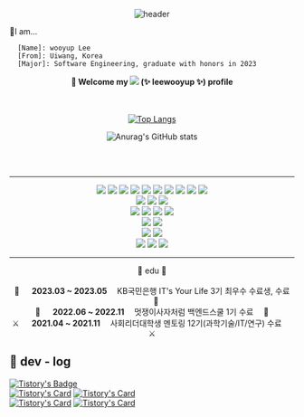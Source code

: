 <div align="center">

![header](https://capsule-render.vercel.app/api?type=transparent&color=3a4a51&height=150&section=header&text=wooyup%20Lee&fontColor=496659&fontSize=40&desc=The%201st%20developer%20on%20campus&animation=twinkling&fontAlignY=40)
</div>

💬I am...

```
  [Name]: wooyup Lee
  [From]: Uiwang, Korea
  [Major]: Software Engineering, graduate with honors in 2023
```

<div align="center">
  <B>🦁 Welcome my <img src="https://img.shields.io/badge/GitHub-181717?style=flat&logo=GitHub&logoColor=white"/> (✨ leewooyup ✨) profile</B>
  <br><br><br>

  [![Top Langs](https://github-readme-stats.vercel.app/api/top-langs/?username=leewooyup)](https://github.com/leewooyup/github-readme-stats)
  
  ![Anurag's GitHub stats](https://github-readme-stats.vercel.app/api?username=leewooyup&show_icons=true&theme=synthwave)
  <!-- [![Solved.ac Profile](http://mazassumnida.wtf/api/generate_badge?boj=zjadlspun59)](https://solved.ac/zjadlspun59) -->
  <br/>
  
</div>
<br>

---
<div align="center">
 <img src="https://img.shields.io/badge/Java-007396?style=flat&logo=Java&logoColor=black"/> <img src="https://img.shields.io/badge/SpringBoot-6DB33F?style=flat&logo=SpringBoot&logoColor=white"/>
  <img src="https://img.shields.io/badge/SpringSecurity-6DB33F?style=flat&logo=SpringSecurity&logoColor=white"/>
  <img src="https://img.shields.io/badge/JPA-6DB33F?style=flat&logo=JPA&logoColor=white"/>
  <img src="https://img.shields.io/badge/MyBatis-020203?style=flat&logo=MyBatis&logoColor=white"/>
  <img src="https://img.shields.io/badge/ApacheTomcat-F8DC75?style=flat&logo=ApacheTomcat&logoColor=black"/>
  <img src="https://img.shields.io/badge/Oracle-F80000?style=flat&logo=Oracle&logoColor=white"/>
  <img src="https://img.shields.io/badge/MySQL-4479A1?style=flat&logo=MySQL&logoColor=white"/>
  <img src="https://img.shields.io/badge/MariaDB-003545?style=flat&logo=MariaDB&logoColor=white"/>
  <img src="https://img.shields.io/badge/Thymeleaf-005F0F?style=flat&logo=Thymeleaf&logoColor=white"/>
 <br>
 <img src="https://img.shields.io/badge/Linux-FCC624?style=flat&logo=Linux&logoColor=black"/>
 <img src="https://img.shields.io/badge/centos-262577?style=flat&logo=centos&logoColor=white"/>
 <img src="https://img.shields.io/badge/Docker-2496ED?style=flat&logo=Docker&logoColor=black"/>
 <br>
 <img src="https://img.shields.io/badge/HTML5-E34F26?style=flat&logo=HTML5&logoColor=black"/>
 <img src="https://img.shields.io/badge/CSS3-1572B6?style=flat&logo=CSS3&logoColor=black"/>
 <img src="https://img.shields.io/badge/JavaScript-F7DF1E?style=flat&logo=JavaScript&logoColor=black"/>
 <img src="https://img.shields.io/badge/jQuery-0769AD?style=flat&logo=jQuery&logoColor=black"/>
 <br>
 <img src="https://img.shields.io/badge/TailwindCSS-06B6D4?style=flat&logo=TailwindCSS&logoColor=black"/>
 <img src="https://img.shields.io/badge/Bootstrap-7952B3?style=flat&logo=Bootstrap&logoColor=black"/>
 <br>
 <img src="https://img.shields.io/badge/Git-F05032?style=flat&logo=Git&logoColor=white"/>
 <img src="https://img.shields.io/badge/GitHub-181717?style=flat&logo=GitHub&logoColor=white"/>
 <br>
 <img src="https://img.shields.io/badge/eclipseide-2C2255?style=flat&logo=eclipseide&logoColor=white"/>
 <img src="https://img.shields.io/badge/intellijidea-000000?style=flat&logo=intellijidea&logoColor=white"/>
 <img src="https://img.shields.io/badge/postman-FF6C37?style=flat&logo=postman&logoColor=white"/>

</div>

---

<div align="center">
  📕 edu 📕<br><br>
  🚀 &emsp; <B>2023.03 ~ 2023.05</B>&emsp; KB국민은행 IT's Your Life 3기 최우수 수료생, 수료 &emsp;🚀<br>
  🦁 &emsp; <B>2022.06 ~ 2022.11</B>&emsp; 멋쟁이사자처럼 백엔드스쿨 1기 수료 &emsp;🦁<br>
  ⚔️ &emsp; <B>2021.04 ~ 2021.11</B>&emsp; 사회리더대학생 멘토링 12기(과학기술/IT/연구) 수료 &emsp;⚔️<br>
</div>

## 📌 dev - log

[![Tistory's Badge](https://github-readme-tistory-card.vercel.app/api/badge?name=Tistory)](https://shimmer59.tistory.com/)
<br>
[![Tistory's Card](https://github-readme-tistory-card.vercel.app/api?name=shimmer59&postId=141)](https://shimmer59.tistory.com/141) [![Tistory's Card](https://github-readme-tistory-card.vercel.app/api?name=shimmer59&postId=119)](https://shimmer59.tistory.com/119)
<br>
[![Tistory's Card](https://github-readme-tistory-card.vercel.app/api?name=shimmer59&postId=159)](https://shimmer59.tistory.com/159) [![Tistory's Card](https://github-readme-tistory-card.vercel.app/api?name=shimmer59&postId=180)](https://shimmer59.tistory.com/180)

<!--
**leewooyup/leewooyup** is a ✨ _special_ ✨ repository because its `README.md` (this file) appears on your GitHub profile.


Here are some ideas to get you started:

- 🔭 I’m currently working on ...
- 🌱 I’m currently learning ...
- 👯 I’m looking to collaborate on ...
- 🤔 I’m looking for help with ...
- 💬 Ask me about ...
- 📫 How to reach me: ...
- 😄 Pronouns: ...
- ⚡ Fun fact: ...
-->
